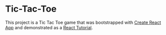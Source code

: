 # Tic-Tac-Toe

This project is a Tic Tac Toe game that was bootstrapped with [Create React App](https://github.com/facebook/create-react-app) and demonstrated as a [React Tutorial](https://reactjs.org/tutorial/).